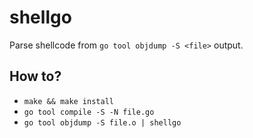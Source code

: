 # shellgo
Parse shellcode from `go tool objdump -S <file>` output.

## How to?

* `make && make install`
* `go tool compile -S -N file.go`
* `go tool objdump -S file.o | shellgo`